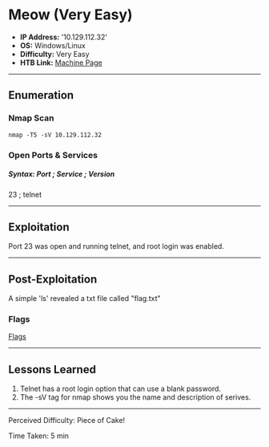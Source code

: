 # Meow (Very Easy)
- **IP Address:** '10.129.112.32'
- **OS:** Windows/Linux
- **Difficulty:** Very Easy
- **HTB Link:** [Machine Page](https://app.hackthebox.com/starting-point)

---

## Enumeration 

### Nmap Scan

```
nmap -T5 -sV 10.129.112.32
```

### Open Ports & Services
##### Syntax: Port ; Service ; Version

23 ; telnet

---

## Exploitation

Port 23 was open and running telnet, and root login was enabled.

---

## Post-Exploitation

A simple 'ls' revealed a txt file called "flag.txt"

### Flags

[Flags](https://github.com/tiankwock/htb-flags/README.md#meow)

---

## Lessons Learned

1. Telnet has a root login option that can use a blank password.
2. The -sV tag for nmap shows you the name and description of serives. 

---

Perceived Difficulty: Piece of Cake!  
 
Time Taken: 5 min

